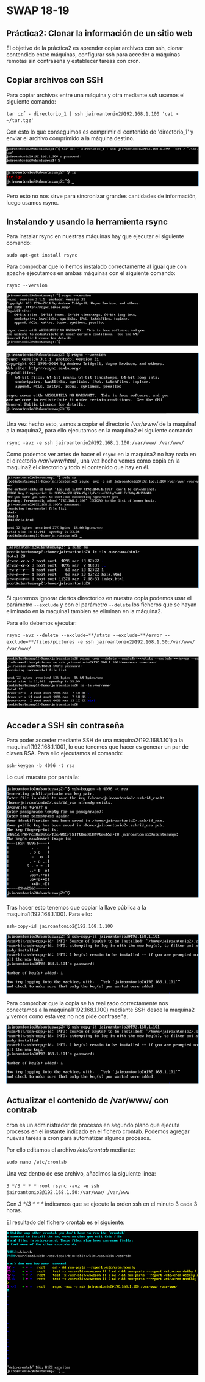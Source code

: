 # SWAP 18-19
## Práctica2: Clonar la información de un sitio web
El objetivo de la práctica2 es aprender copiar archivos con ssh, clonar contendido entre máquinas, configurar ssh para acceder a máquinas remotas sin contraseña y establecer tareas con cron.

## Copiar archivos con SSH
Para copiar archivos entre una máquina y otra mediante _ssh_ usamos el siguiente comando:

`tar czf - directorio_1 | ssh jairoantonio2@192.168.1.100 'cat > ~/tar.tgz'`

Con esto lo que conseguimos es comprimir el contenido de 'directorio_1' y enviar el archivo comprimido a la máquina destino.

![  paso1_1](https://github.com/JairoLuisAbrilMoya/Swap18-19/blob/master/Practica2/imagenes/paso1.1.PNG)

![  paso1_2](https://github.com/JairoLuisAbrilMoya/Swap18-19/blob/master/Practica2/imagenes/paso1_2.PNG)

Pero esto no nos sirve para sincronizar grandes cantidades de información, luego usamos rsync.

## Instalando y usando la herramienta rsync

Para instalar rsync en nuestras máquinas hay que ejecutar el siguiente comando:

`sudo apt-get install rsync`

Para comprobar que lo hemos instalado correctamente al igual que con apache ejecutamos en ambas máquinas con el siguiente comando:

`rsync --version`

![  rsyncswap1](https://github.com/JairoLuisAbrilMoya/Swap18-19/blob/master/Practica2/imagenes/versionrsyncswap1.PNG)

![ rsyncswap1](https://github.com/JairoLuisAbrilMoya/Swap18-19/blob/master/Practica2/imagenes/versionrsyncswap2.PNG)

Una vez hecho esto, vamos a copiar el directorio _/var/www/_ de la maquina1 a la maquina2, para ello ejecutamos en la maquina2 el siguiente comando:

`rsync -avz -e ssh jairoantonio2@192.168.1.100:/var/www/ /var/www/`

Como podemos ver antes de hacer el `rsync` en la maquina2 no hay nada en el directorio _/var/www/html_ , una vez hecho vemos como copia en la maquina2 el directorio y todo el contenido que hay en él.

![paso3_1](https://github.com/JairoLuisAbrilMoya/Swap18-19/blob/master/Practica2/imagenes/paso3_1.PNG)

![ paso3_2](https://github.com/JairoLuisAbrilMoya/Swap18-19/blob/master/Practica2/imagenes/paso3_2.PNG)

Si queremos ignorar ciertos directorios en nuestra copia podemos usar el parámetro `--exclude` y con el parámetro `--delete` los ficheros que se hayan eliminado en la maquina1 tambien se eliminan en la máquina2.

Para ello debemos ejecutar:

`rsync -avz --delete --exclude=**/stats --exclude=**/error --exclude=**/files/pictures -e ssh jairoantonio2@192.168.1.50:/var/www/ /var/www/`

![ paso4](https://github.com/JairoLuisAbrilMoya/Swap18-19/blob/master/Practica2/imagenes/paso4.PNG)

## Acceder a SSH sin contraseña

Para poder acceder mediante SSH de una máquina2(192.168.1.101) a la maquina1(192.168.1.100), lo que tenemos que hacer es generar un par de claves RSA. Para ello ejecutamos el comando:

`ssh-keygen -b 4096 -t rsa`

Lo cual muestra por pantalla:

![ keygen](https://github.com/JairoLuisAbrilMoya/Swap18-19/blob/master/Practica2/imagenes/paso5sshkeygen.PNG)

Tras hacer esto tenemos que copiar la llave pública a la maquina1(192.168.1.100). Para ello:

`ssh-copy-id jairoantonio2@192.168.1.100`

![ paso5_2](https://github.com/JairoLuisAbrilMoya/Swap18-19/blob/master/Practica2/imagenes/paso5_2.PNG)

Para comprobar que la copia se ha realizado correctamente nos conectamos a la maquina1(192.168.1.100) mediante SSH desde la maquina2 y vemos como esta vez no nos pide contraseña.

![ paso5_3](https://github.com/JairoLuisAbrilMoya/Swap18-19/blob/master/Practica2/imagenes/paso5_3.PNG)

## Actualizar el contenido de /var/www/ con contrab

cron es un administrador de procesos en segundo plano que ejecuta procesos en el instante indicado en el fichero crontab. Podemos agregar nuevas tareas a cron para automatizar algunos procesos.

Por ello editamos el archivo _/etc/crontab_ mediante:

`sudo nano /etc/crontab`

Una vez dentro de ese archivo, añadimos la siguiente linea:

`3 */3 * * * root rsync -avz -e ssh jairoantonio2@192.168.1.50:/var/www/ /var/www`

Con _3 */3 * * *_ indicamos que se ejecute la orden ssh en el minuto 3 cada 3 horas.

El resultado del fichero crontab es el siguiente:

![  paso6](https://github.com/JairoLuisAbrilMoya/Swap18-19/blob/master/Practica2/imagenes/paso6.PNG)

